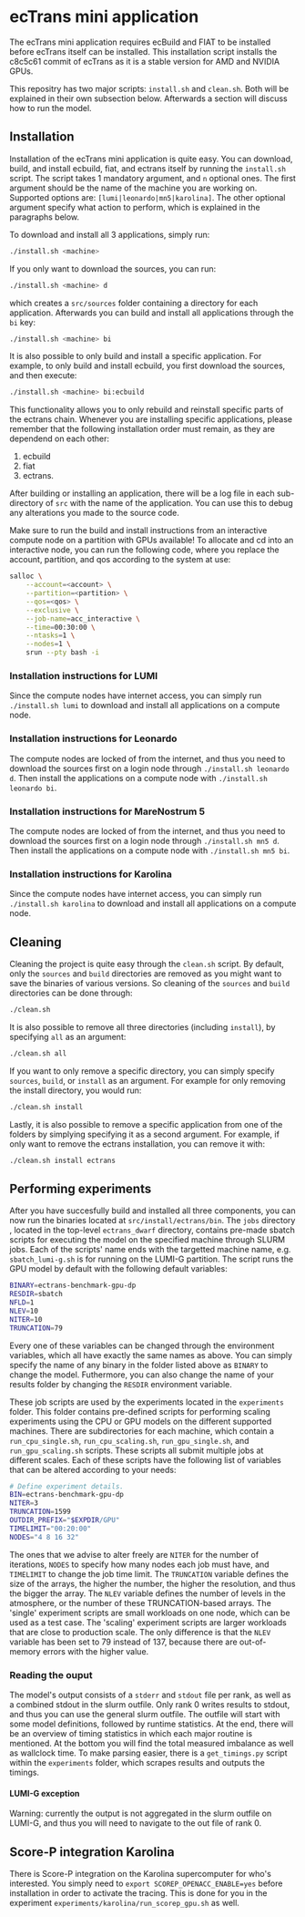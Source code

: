 # ecTrans mini application
The ecTrans mini application requires ecBuild and FIAT to be installed before 
ecTrans itself can be installed. This installation script installs the c8c5c61 
commit of ecTrans as it is a stable version for AMD and NVIDIA GPUs.

This repositry has two major scripts: `install.sh` and `clean.sh`. Both will
be explained in their own subsection below. Afterwards a section will discuss
how to run the model.

## Installation
Installation of the ecTrans mini application is quite easy. 
You can download, build, and install ecbuild, fiat, and ectrans itself by
running the `install.sh` script. The script takes 1 mandatory argument, and `n`
optional ones. The first argument should be the name of the machine you are 
working on. Supported options are: `[lumi|leonardo|mn5|karolina]`. The other
optional argument specify what action to perform, which is explained in the 
paragraphs below.

To download and install all 3 applications, simply run:

```bash
./install.sh <machine>
```

If you only want to download the sources, you can run:

```bash
./install.sh <machine> d
```

which creates a `src/sources` folder containing a directory for each
application. Afterwards you can build and install all applications through the
`bi` key:

```bash
./install.sh <machine> bi
```

It is also possible to only build and install a specific application. 
For example, to only build and install ecbuild, you first download the sources, 
and then execute:

```bash
./install.sh <machine> bi:ecbuild
```

This functionality allows you to only rebuild and reinstall specific parts
of the ectrans chain. Whenever you are installing specific applications, please
remember that the following installation order must remain, as they are 
dependend on each other:

1. ecbuild
2. fiat
3. ectrans.

After building or installing an application, there will be a log file in each
sub-directory of `src` with the name of the application. You can use
this to debug any alterations you made to the source code.

Make sure to run the build and install instructions from an interactive compute
node on a partition with GPUs available! To allocate and cd into an interactive 
node, you can run the following code, where you replace the account, partition, 
and qos according to the system at use:

```bash
salloc \
    --account=<account> \
    --partition=<partition> \
    --qos=<qos> \
    --exclusive \
    --job-name=acc_interactive \
    --time=00:30:00 \
    --ntasks=1 \
    --nodes=1 \
    srun --pty bash -i
```

### Installation instructions for LUMI
Since the compute nodes have internet access, you can simply run 
`./install.sh lumi` to download and install all applications on a compute node.

### Installation instructions for Leonardo
The compute nodes are locked of from the internet, and thus you need to download
the sources first on a login node through `./install.sh leonardo d`. Then 
install the applications on a compute node with `./install.sh leonardo bi`.

### Installation instructions for MareNostrum 5
The compute nodes are locked of from the internet, and thus you need to download
the sources first on a login node through `./install.sh mn5 d`. Then install the
applications on a compute node with `./install.sh mn5 bi`.

### Installation instructions for Karolina
Since the compute nodes have internet access, you can simply run 
`./install.sh karolina` to download and install all applications on a compute 
node.


## Cleaning
Cleaning the project is quite easy through the `clean.sh` script. By default,
only the `sources` and `build` directories are removed as you might want to save
the binaries of various versions. So cleaning of the `sources` and `build` 
directories can be done through:

```bash
./clean.sh
```

It is also possible to remove all three directories (including `install`), by
specifying `all` as an argument:

```bash
./clean.sh all
```

If you want to only remove a specific directory, you can simply specify 
`sources`, `build`, or `install` as an argument. For example for only removing
the install directory, you would run:

```bash
./clean.sh install
```

Lastly, it is also possible to remove a specific application from one of the
folders by simplying specifying it as a second argument. For example, if only
want to remove the ectrans installation, you can remove it with:

```bash
./clean.sh install ectrans
```

## Performing experiments
After you have succesfully build and installed all three components, you can
now run the binaries located at `src/install/ectrans/bin`. The `jobs` directory 
, located in the top-level `ectrans_dwarf` directory, contains pre-made sbatch
scripts for executing the model on the specified machine through SLURM jobs.
Each of the scripts' name ends with the targetted machine name, e.g. 
`sbatch_lumi-g.sh` is for running on the LUMI-G partition. The script runs the 
GPU model by default with the following default variables:

```bash
BINARY=ectrans-benchmark-gpu-dp
RESDIR=sbatch
NFLD=1
NLEV=10
NITER=10
TRUNCATION=79
```

Every one of these variables can be changed through the environment variables,
which all have exactly the same names as above. You can simply specify the name
of any binary in the folder listed above as `BINARY` to change the model.
Futhermore, you can also change the name of your results folder by changing the
`RESDIR` environment variable.

These job scripts are used by the experiments located in the `experiments` 
folder. This folder contains pre-defined scripts for performing scaling 
experiments using the CPU or GPU models on the different supported machines. 
There are subdirectories for each machine, which contain a `run_cpu_single.sh`,
`run_cpu_scaling.sh`, `run_gpu_single.sh`, and `run_gpu_scaling.sh` scripts.
These scripts all submit multiple jobs at different scales. Each of these 
scripts have the following list of variables that can be altered according
to your needs:

```bash
# Define experiment details.
BIN=ectrans-benchmark-gpu-dp
NITER=3
TRUNCATION=1599
OUTDIR_PREFIX="$EXPDIR/GPU"
TIMELIMIT="00:20:00"
NODES="4 8 16 32"
```

The ones that we advise to alter freely are `NITER` for the number of iterations, 
`NODES` to specify how many nodes each job must have, and `TIMELIMIT` to change
the job time limit. The `TRUNCATION` variable defines the size of the arrays, 
the higher the number, the higher the resolution, and thus the bigger the array.
The `NLEV` variable defines the number of levels in the atmosphere, or the 
number of these TRUNCATION-based arrays. The 'single' experiment scripts are 
small workloads on one node, which can be used as a test case. The 'scaling' 
experiment scripts are larger workloads that are close to production scale. The 
only difference is that the `NLEV` variable has been set to 79 instead of 137, 
because there are out-of-memory errors with the higher value.

### Reading the ouput
The model's output consists of a `stderr` and `stdout` file per rank, as well as 
a combined stdout in the slurm outfile. Only rank 0 writes results to stdout,
and thus you can use the general slurm outfile. The outfile will start with some
model definitions, followed by runtime statistics. At the end, there will be an
overview of timing statistics in which each major routine is mentioned. At the
bottom you will find the total measured imbalance as well as wallclock time. 
To make parsing easier, there is a `get_timings.py` script within the 
`experiments` folder, which scrapes results and outputs the timings.

#### LUMI-G exception
Warning: currently the output is not aggregated in the slurm outfile on LUMI-G,
and thus you will need to navigate to the out file of rank 0.


## Score-P integration Karolina
There is Score-P integration on the Karolina supercomputer for who's interested.
You simply need to `export SCOREP_OPENACC_ENABLE=yes` before installation in 
order to activate the tracing. This is done for you in the experiment 
`experiments/karolina/run_scorep_gpu.sh` as well.

